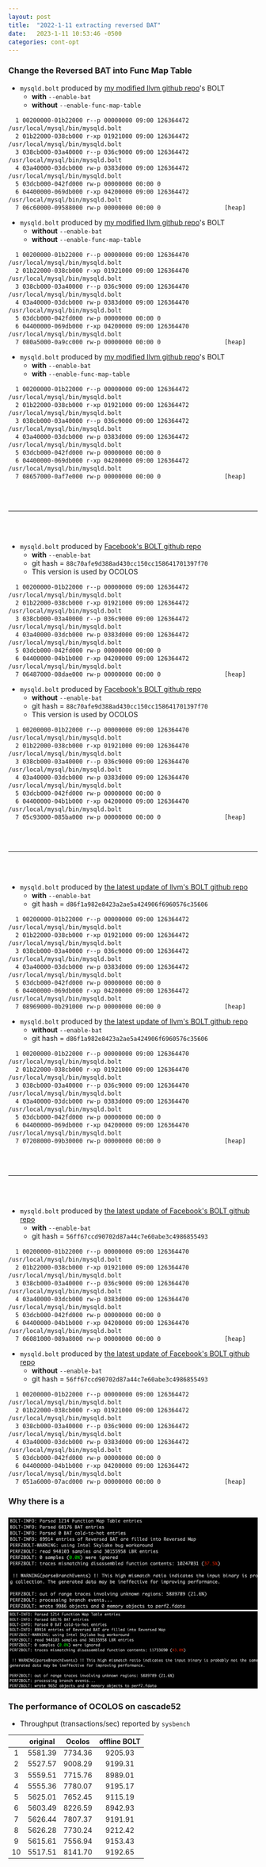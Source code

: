 ```yaml
---
layout: post
title:  "2022-1-11 extracting reversed BAT"
date:   2023-1-11 10:53:46 -0500
categories: cont-opt 
---
```

### Change the Reversed BAT into Func Map Table

- `mysqld.bolt` produced by [my modified llvm github repo](https://github.com/zyuxuan0115/llvm-project)'s BOLT  
  + <strong>with</strong> `--enable-bat` 
  + <strong>without</strong> `--enable-func-map-table`
```
  1 00200000-01b22000 r--p 00000000 09:00 126364472          /usr/local/mysql/bin/mysqld.bolt
  2 01b22000-038cb000 r-xp 01921000 09:00 126364472          /usr/local/mysql/bin/mysqld.bolt
  3 038cb000-03a40000 r--p 036c9000 09:00 126364472          /usr/local/mysql/bin/mysqld.bolt
  4 03a40000-03dcb000 rw-p 0383d000 09:00 126364472          /usr/local/mysql/bin/mysqld.bolt
  5 03dcb000-042fd000 rw-p 00000000 00:00 0
  6 04400000-069db000 r-xp 04200000 09:00 126364472          /usr/local/mysql/bin/mysqld.bolt
  7 06c60000-09588000 rw-p 00000000 00:00 0                  [heap]
``` 
- `mysqld.bolt` produced by [my modified llvm github repo](https://github.com/zyuxuan0115/llvm-project)'s BOLT
  + <strong>without</strong> `--enable-bat` 
  + <strong>without</strong> `--enable-func-map-table`
```
  1 00200000-01b22000 r--p 00000000 09:00 126364470          /usr/local/mysql/bin/mysqld.bolt
  2 01b22000-038cb000 r-xp 01921000 09:00 126364470          /usr/local/mysql/bin/mysqld.bolt
  3 038cb000-03a40000 r--p 036c9000 09:00 126364470          /usr/local/mysql/bin/mysqld.bolt
  4 03a40000-03dcb000 rw-p 0383d000 09:00 126364470          /usr/local/mysql/bin/mysqld.bolt
  5 03dcb000-042fd000 rw-p 00000000 00:00 0
  6 04400000-069db000 r-xp 04200000 09:00 126364470          /usr/local/mysql/bin/mysqld.bolt
  7 080a5000-0a9cc000 rw-p 00000000 00:00 0                  [heap]
```
- `mysqld.bolt` produced by [my modified llvm github repo](https://github.com/zyuxuan0115/llvm-project)'s BOLT  
  + <strong>with</strong> `--enable-bat` 
  + <strong>with</strong> `--enable-func-map-table`
```
  1 00200000-01b22000 r--p 00000000 09:00 126364472          /usr/local/mysql/bin/mysqld.bolt
  2 01b22000-038cb000 r-xp 01921000 09:00 126364472          /usr/local/mysql/bin/mysqld.bolt
  3 038cb000-03a40000 r--p 036c9000 09:00 126364472          /usr/local/mysql/bin/mysqld.bolt
  4 03a40000-03dcb000 rw-p 0383d000 09:00 126364472          /usr/local/mysql/bin/mysqld.bolt
  5 03dcb000-042fd000 rw-p 00000000 00:00 0
  6 04400000-069db000 r-xp 04200000 09:00 126364472          /usr/local/mysql/bin/mysqld.bolt
  7 08657000-0af7e000 rw-p 00000000 00:00 0                  [heap]
```
<br/><br/>

***

<br/><br/>
- `mysqld.bolt` produced by [Facebook's BOLT github repo](https://github.com/facebookincubator/BOLT) 
  + <strong>with</strong> `--enable-bat` 
  + git hash = `88c70afe9d388ad430cc150cc158641701397f70` 
  + This version is used by OCOLOS
```
  1 00200000-01b22000 r--p 00000000 09:00 126364472          /usr/local/mysql/bin/mysqld.bolt
  2 01b22000-038cb000 r-xp 01921000 09:00 126364472          /usr/local/mysql/bin/mysqld.bolt
  3 038cb000-03a40000 r--p 036c9000 09:00 126364472          /usr/local/mysql/bin/mysqld.bolt
  4 03a40000-03dcb000 rw-p 0383d000 09:00 126364472          /usr/local/mysql/bin/mysqld.bolt
  5 03dcb000-042fd000 rw-p 00000000 00:00 0
  6 04400000-04b1b000 r-xp 04200000 09:00 126364472          /usr/local/mysql/bin/mysqld.bolt
  7 06487000-08dae000 rw-p 00000000 00:00 0                  [heap]
```
- `mysqld.bolt` produced by [Facebook's BOLT github repo](https://github.com/facebookincubator/BOLT) 
  + <strong>without</strong> `--enable-bat` 
  + git hash = `88c70afe9d388ad430cc150cc158641701397f70` 
  + This version is used by OCOLOS
```
  1 00200000-01b22000 r--p 00000000 09:00 126364470          /usr/local/mysql/bin/mysqld.bolt
  2 01b22000-038cb000 r-xp 01921000 09:00 126364470          /usr/local/mysql/bin/mysqld.bolt
  3 038cb000-03a40000 r--p 036c9000 09:00 126364470          /usr/local/mysql/bin/mysqld.bolt
  4 03a40000-03dcb000 rw-p 0383d000 09:00 126364470          /usr/local/mysql/bin/mysqld.bolt
  5 03dcb000-042fd000 rw-p 00000000 00:00 0
  6 04400000-04b1b000 r-xp 04200000 09:00 126364470          /usr/local/mysql/bin/mysqld.bolt
  7 05c93000-085ba000 rw-p 00000000 00:00 0                  [heap]
```
<br/><br/>

***

<br/><br/>
- `mysqld.bolt` produced by [the latest update of llvm's BOLT github repo](https://github.com/llvm/llvm-project)  
  + <strong>with</strong> `--enable-bat` 
  + git hash = `d86f1a982e8423a2ae5a424906f6960576c35606`
```
  1 00200000-01b22000 r--p 00000000 09:00 126364472          /usr/local/mysql/bin/mysqld.bolt
  2 01b22000-038cb000 r-xp 01921000 09:00 126364472          /usr/local/mysql/bin/mysqld.bolt
  3 038cb000-03a40000 r--p 036c9000 09:00 126364472          /usr/local/mysql/bin/mysqld.bolt
  4 03a40000-03dcb000 rw-p 0383d000 09:00 126364472          /usr/local/mysql/bin/mysqld.bolt
  5 03dcb000-042fd000 rw-p 00000000 00:00 0
  6 04400000-069db000 r-xp 04200000 09:00 126364472          /usr/local/mysql/bin/mysqld.bolt
  7 08969000-0b291000 rw-p 00000000 00:00 0                  [heap]
```
- `mysqld.bolt` produced by [the latest update of llvm's BOLT github repo](https://github.com/llvm/llvm-project)
  + <strong>without</strong> `--enable-bat` 
  + git hash = `d86f1a982e8423a2ae5a424906f6960576c35606`
```
  1 00200000-01b22000 r--p 00000000 09:00 126364470          /usr/local/mysql/bin/mysqld.bolt
  2 01b22000-038cb000 r-xp 01921000 09:00 126364470          /usr/local/mysql/bin/mysqld.bolt
  3 038cb000-03a40000 r--p 036c9000 09:00 126364470          /usr/local/mysql/bin/mysqld.bolt
  4 03a40000-03dcb000 rw-p 0383d000 09:00 126364470          /usr/local/mysql/bin/mysqld.bolt
  5 03dcb000-042fd000 rw-p 00000000 00:00 0
  6 04400000-069db000 r-xp 04200000 09:00 126364470          /usr/local/mysql/bin/mysqld.bolt
  7 07208000-09b30000 rw-p 00000000 00:00 0                  [heap]
```
<br/><br/>

***

<br/><br/>
- `mysqld.bolt` produced by [the latest update of Facebook's BOLT github repo](https://github.com/facebookincubator/BOLT) 
  + <strong>with</strong> `--enable-bat` 
  + git hash = `56ff67ccd90702d87a44c7e60abe3c4986855493`
```
  1 00200000-01b22000 r--p 00000000 09:00 126364470          /usr/local/mysql/bin/mysqld.bolt
  2 01b22000-038cb000 r-xp 01921000 09:00 126364470          /usr/local/mysql/bin/mysqld.bolt
  3 038cb000-03a40000 r--p 036c9000 09:00 126364470          /usr/local/mysql/bin/mysqld.bolt
  4 03a40000-03dcb000 rw-p 0383d000 09:00 126364470          /usr/local/mysql/bin/mysqld.bolt
  5 03dcb000-042fd000 rw-p 00000000 00:00 0
  6 04400000-04b1b000 r-xp 04200000 09:00 126364470          /usr/local/mysql/bin/mysqld.bolt
  7 06081000-089a8000 rw-p 00000000 00:00 0                  [heap]
```
- `mysqld.bolt` produced by [the latest update of Facebook's BOLT github repo](https://github.com/facebookincubator/BOLT) 
  + <strong>without</strong> `--enable-bat` 
  + git hash = `56ff67ccd90702d87a44c7e60abe3c4986855493`
```
  1 00200000-01b22000 r--p 00000000 09:00 126364472          /usr/local/mysql/bin/mysqld.bolt
  2 01b22000-038cb000 r-xp 01921000 09:00 126364472          /usr/local/mysql/bin/mysqld.bolt
  3 038cb000-03a40000 r--p 036c9000 09:00 126364472          /usr/local/mysql/bin/mysqld.bolt
  4 03a40000-03dcb000 rw-p 0383d000 09:00 126364472          /usr/local/mysql/bin/mysqld.bolt
  5 03dcb000-042fd000 rw-p 00000000 00:00 0
  6 04400000-04b1b000 r-xp 04200000 09:00 126364472          /usr/local/mysql/bin/mysqld.bolt
  7 051a6000-07acd000 rw-p 00000000 00:00 0                  [heap]
```

### Why there is a 


### 
![before](/assets/2023-01-15/before.png)
![after](/assets/2023-01-15/after.png)

### The performance of OCOLOS on cascade52
- Throughput (transactions/sec) reported by `sysbench` 

|   | original | Ocolos | offline BOLT | 
| :----: |:----:|   :----:| :----: | 
| 1 | 5581.39 | 7734.36 | 9205.93 | 
| 2 | 5527.57 | 9008.29 | 9199.31 |
| 3 | 5559.51 | 7715.76 | 8989.01 |
| 4 | 5555.36 | 7780.07 | 9195.17 |
| 5 | 5625.01 | 7652.45 | 9115.19 |
| 6 | 5603.49 | 8226.59 | 8942.93 |
| 7 | 5626.44 | 7807.37 | 9191.91 |
| 8 | 5626.28 | 7730.24 | 9212.42 |
| 9 | 5615.61 | 7556.94 | 9153.43 |
| 10 | 5517.51 | 8141.70 | 9192.65 |